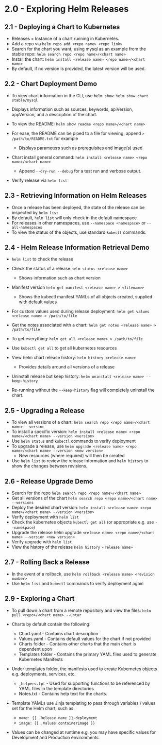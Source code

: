 # 2.0 - Exploring Helm Releases

## 2.1 - Deploying a Chart to Kubernetes

- Releases = Instance of a chart running in Kubernetes.
- Add a repo via `helm repo add <repo name> <repo link>`
- Search for the chart you want, using mysql as an example from the stable repo:
  `helm search repo <repo name>/<chart name>`
- Install the chart:
  `helm install <release name> <repo name>/<chart name>`
- By default, if no version is provided, the latest version will be used.

## 2.2 - Chart Deployment Demo

- To view chart information in the CLI, use `helm show`:
  `helm show chart stable/mysql`
- Displays information such as sources, keywords, apiVersion, appVersion, and a description of the chart.
- To view the README: `helm show readme <repo name>/<chart name>`
- For ease, the README can be piped to a file for viewing, append `> /path/to/README.txt` for example
  - Displays parameters such as prerequisites and image(s) used

- Chart install general command: `helm install <release name> <repo name>/<chart name>`
  - Append `--dry-run --debug` for a test run and verbose output.

- Verify release via `helm list`

## 2.3 - Retrieving Information on Helm Releases

- Once a release has been deployed, the state of the release can be inspected by `helm list`
- By default, `helm list` will only check in the default namespace
- For releases in other namespaces, use `--namespace <namespace>` or `--all-namespaces`
- To view the status of the objects, use standard `kubectl` commands.

## 2.4 - Helm Release Information Retrieval Demo

- `helm list` to check the release
- Check the status of a release `helm status <release name>`
  - Shows information such as chart version
- Manifest version `helm get manifest <release name> > <filename>`
  - Shows the kubectl manifest YAMLs of all objects created, supplied with default values
- For custom values used during release deployment: `helm get values <release name> > /path/to/file`
- Get the notes associated with a chart: `helm get notes <release name> > /path/to/file`
- To get everything: `helm get all <release name> > /path/to/file`
- Use `kubectl get all` to get all kubernetes resources

- View helm chart release history: `helm history <release name>`
  - Provides details around all versions of a release

- Uninstall release but keep history: `helm uninstall <release name> --keep-history`
- Re-running without the `--keep-history` flag will completely uninstall the chart.

## 2.5 - Upgrading a Release

- To view all versions of a chart: `helm search repo <repo name>/<chart name> --version`
- To install a specific version: `helm install <release name> <repo name>/<chart name> --version <version>`
- Use `helm status` and `kubectl` commands to verify deployment
- To upgrade a release, use `helm upgrade <release name> <repo name>/<chart name> --version <new version>`
  - New resources (where required) will then be created
- Use `helm list` to review the release information and `helm history` to show the changes between revisions.

## 2.6 - Release Upgrade Demo

- Search for the repo `helm search repo <repo name>/<chart name>`
- Get all versions of the chart `helm search repo <repo name>/<chart name> --versions`
- Deploy the desired chart version: `helm install <release name> <repo name>/<chart name> --version <version>`
- Verify deployment with `helm list`
- Check the kubernetes objects `kubectl get all` (or appropriate e.g. use `--namespace`)
- Upgrade the release helm upgrade `<release name> <repo name>/<chart name> --version <new version>`
- Verify upgrade with `helm list`
- View the history of the release `helm history <release name>`

## 2.7 - Rolling Back a Release

- In the event of a rollback, use `helm rollback <release name> <revision number>`
- Use `helm list` and `kubectl` commands to verify deployment again

## 2.9 - Exploring a Chart

- To pull down a chart from a remote repository and view the files: `helm pull <repo>/<chart name> --untar`
- Charts by default contain the following:
  - Chart.yaml - Contains chart description
  - Values.yaml - Contains default values for the chart if not provided
  - Charts folder - Contains other charts that the main chart is dependent upon
  - Templates folder - Contains the primary YAML files used to generate Kubernetes Manifests

- Under templates folder, the manifests used to create Kubernetes objects e.g. deployments, services, etc.
  - `_helpers.tpl` - Used for supporting functions to be referenced by YAML files in the template directories
  - Notes.txt - Contains help text for the charts.

- Template YAMLs use Jinja templating to pass through variables / values set for the Helm chart, such as:
  - `name: {{ .Release.name }}-deployment`
  - `image: {{ .Values.containerImage }}`

- Values can be changed at runtime e.g. you may have specific values for Development and Production environments.
